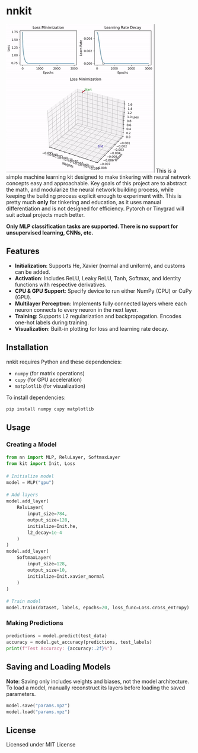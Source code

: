 # nnkit

![Demo of nnkit graphs](res/demo.gif)
This is a simple machine learning kit designed to make tinkering with neural network concepts easy and approachable. Key goals of this project are to abstract the math, and modularize the neural network building process, while keeping the building process explicit enough to experiment with. This is pretty much **only** for tinkering and education, as it uses manual differentiation and is not designed for efficiency. Pytorch or Tinygrad will suit actual projects much better.

**Only MLP classification tasks are supported. There is no support for unsupervised learning, CNNs, etc.**

## Features

- **Initialization**: Supports He, Xavier (normal and uniform), and customs can be added.
- **Activation**: Includes ReLU, Leaky ReLU, Tanh, Softmax, and Identity functions with respective derivatives.
- **CPU & GPU Support**: Specify device to run either NumPy (CPU) or CuPy (GPU).
- **Multilayer Perceptron**: Implements fully connected layers where each neuron connects to every neuron in the next layer.
- **Training**: Supports L2 regularization and backpropagation. Encodes one-hot labels during training.
- **Visualization**: Built-in plotting for loss and learning rate decay.

## Installation

nnkit requires Python and these dependencies:

- `numpy` (for matrix operations)
- `cupy` (for GPU acceleration)
- `matplotlib` (for visualization)

To install dependencies:

```sh
pip install numpy cupy matplotlib
```

## Usage

### Creating a Model

```python
from nn import MLP, ReluLayer, SoftmaxLayer
from kit import Init, Loss

# Initialize model
model = MLP("gpu")

# Add layers
model.add_layer(
    ReluLayer(
        input_size=784, 
        output_size=128,
        initialize=Init.he,
        l2_decay=1e-4
    )
)
model.add_layer(
    SoftmaxLayer(
        input_size=128, 
        output_size=10,
        initialize=Init.xavier_normal
    )
)

# Train model
model.train(dataset, labels, epochs=20, loss_func=Loss.cross_entropy)
```

### Making Predictions

```python
predictions = model.predict(test_data)
accuracy = model.get_accuracy(predictions, test_labels)
print(f"Test Accuracy: {accuracy:.2f}%")
```

## Saving and Loading Models
**Note**: Saving only includes weights and biases, not the model architecture. To load a model, manually reconstruct its layers before loading the saved parameters.

```python
model.save("params.npz")
model.load("params.npz")
```

## License
Licensed under MIT License